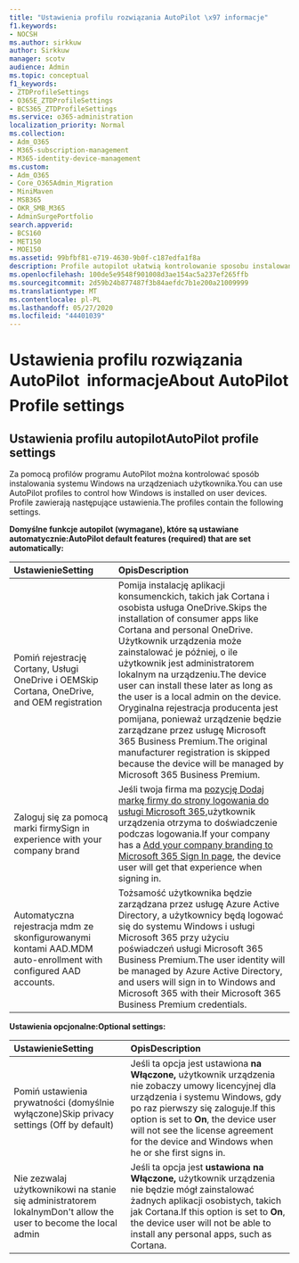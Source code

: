 ```yaml
---
title: "Ustawienia profilu rozwiązania AutoPilot \x97 informacje"
f1.keywords:
- NOCSH
ms.author: sirkkuw
author: Sirkkuw
manager: scotv
audience: Admin
ms.topic: conceptual
f1_keywords:
- ZTDProfileSettings
- O365E_ZTDProfileSettings
- BCS365_ZTDProfileSettings
ms.service: o365-administration
localization_priority: Normal
ms.collection:
- Adm_O365
- M365-subscription-management
- M365-identity-device-management
ms.custom:
- Adm_O365
- Core_O365Admin_Migration
- MiniMaven
- MSB365
- OKR_SMB_M365
- AdminSurgePortfolio
search.appverid:
- BCS160
- MET150
- MOE150
ms.assetid: 99bfbf81-e719-4630-9b0f-c187edfa1f8a
description: Profile autopilot ułatwią kontrolowanie sposobu instalowania systemu Windows na urządzeniach użytkowników. Profile zawierają ustawienia domyślne i opcjonalne, takie jak pomiń instalację Cortany.
ms.openlocfilehash: 100de5e9548f901008d3ae154ac5a237ef265ffb
ms.sourcegitcommit: 2d59b24b877487f3b84aefdc7b1e200a21009999
ms.translationtype: MT
ms.contentlocale: pl-PL
ms.lasthandoff: 05/27/2020
ms.locfileid: "44401039"
---
```

# <a name="about-autopilot-profile-settings"></a><span data-ttu-id="278c4-104">Ustawienia profilu rozwiązania AutoPilot  informacje</span><span class="sxs-lookup"><span data-stu-id="278c4-104">About AutoPilot Profile settings</span></span>

## <a name="autopilot-profile-settings"></a><span data-ttu-id="278c4-105">Ustawienia profilu autopilot</span><span class="sxs-lookup"><span data-stu-id="278c4-105">AutoPilot profile settings</span></span>

<span data-ttu-id="278c4-106">Za pomocą profilów programu AutoPilot można kontrolować sposób instalowania systemu Windows na urządzeniach użytkownika.</span><span class="sxs-lookup"><span data-stu-id="278c4-106">You can use AutoPilot profiles to control how Windows is installed on user devices.</span></span> <span data-ttu-id="278c4-107">Profile zawierają następujące ustawienia.</span><span class="sxs-lookup"><span data-stu-id="278c4-107">The profiles contain the following settings.</span></span>
  
 <span data-ttu-id="278c4-108">**Domyślne funkcje autopilot (wymagane), które są ustawiane automatycznie:**</span><span class="sxs-lookup"><span data-stu-id="278c4-108">**AutoPilot default features (required) that are set automatically:**</span></span>
  
|<span data-ttu-id="278c4-109">**Ustawienie**</span><span class="sxs-lookup"><span data-stu-id="278c4-109">**Setting**</span></span>|<span data-ttu-id="278c4-110">**Opis**</span><span class="sxs-lookup"><span data-stu-id="278c4-110">**Description**</span></span>|
|:-----|:-----|
|<span data-ttu-id="278c4-111">Pomiń rejestrację Cortany, Usługi OneDrive i OEM</span><span class="sxs-lookup"><span data-stu-id="278c4-111">Skip Cortana, OneDrive, and OEM registration</span></span>  <br/> |<span data-ttu-id="278c4-112">Pomija instalację aplikacji konsumenckich, takich jak Cortana i osobista usługa OneDrive.</span><span class="sxs-lookup"><span data-stu-id="278c4-112">Skips the installation of consumer apps like Cortana and personal OneDrive.</span></span> <span data-ttu-id="278c4-113">Użytkownik urządzenia może zainstalować je później, o ile użytkownik jest administratorem lokalnym na urządzeniu.</span><span class="sxs-lookup"><span data-stu-id="278c4-113">The device user can install these later as long as the user is a local admin on the device.</span></span> <span data-ttu-id="278c4-114">Oryginalna rejestracja producenta jest pomijana, ponieważ urządzenie będzie zarządzane przez usługę Microsoft 365 Business Premium.</span><span class="sxs-lookup"><span data-stu-id="278c4-114">The original manufacturer registration is skipped because the device will be managed by Microsoft 365 Business Premium.</span></span>  <br/> |
|<span data-ttu-id="278c4-115">Zaloguj się za pomocą marki firmy</span><span class="sxs-lookup"><span data-stu-id="278c4-115">Sign in experience with your company brand</span></span>  <br/> |<span data-ttu-id="278c4-116">Jeśli twoja firma ma [pozycję Dodaj markę firmy do strony logowania do usługi Microsoft 365,](https://docs.microsoft.com/microsoft-365/admin/setup/customize-sign-in-page)użytkownik urządzenia otrzyma to doświadczenie podczas logowania.</span><span class="sxs-lookup"><span data-stu-id="278c4-116">If your company has a [Add your company branding to Microsoft 365 Sign In page](https://docs.microsoft.com/microsoft-365/admin/setup/customize-sign-in-page), the device user will get that experience when signing in.</span></span>  <br/> |
|<span data-ttu-id="278c4-117">Automatyczna rejestracja mdm ze skonfigurowanymi kontami AAD.</span><span class="sxs-lookup"><span data-stu-id="278c4-117">MDM auto-enrollment with configured AAD accounts.</span></span>  <br/> |<span data-ttu-id="278c4-118">Tożsamość użytkownika będzie zarządzana przez usługę Azure Active Directory, a użytkownicy będą logować się do systemu Windows i usługi Microsoft 365 przy użyciu poświadczeń usługi Microsoft 365 Business Premium.</span><span class="sxs-lookup"><span data-stu-id="278c4-118">The user identity will be managed by Azure Active Directory, and users will sign in to Windows and Microsoft 365 with their Microsoft 365 Business Premium credentials.</span></span>  <br/> |
   
 <span data-ttu-id="278c4-119">**Ustawienia opcjonalne:**</span><span class="sxs-lookup"><span data-stu-id="278c4-119">**Optional settings:**</span></span>
  
|<span data-ttu-id="278c4-120">**Ustawienie**</span><span class="sxs-lookup"><span data-stu-id="278c4-120">**Setting**</span></span>|<span data-ttu-id="278c4-121">**Opis**</span><span class="sxs-lookup"><span data-stu-id="278c4-121">**Description**</span></span>|
|:-----|:-----|
|<span data-ttu-id="278c4-122">Pomiń ustawienia prywatności (domyślnie wyłączone)</span><span class="sxs-lookup"><span data-stu-id="278c4-122">Skip privacy settings (Off by default)</span></span>  <br/> |<span data-ttu-id="278c4-123">Jeśli ta opcja jest ustawiona **na Włączone,** użytkownik urządzenia nie zobaczy umowy licencyjnej dla urządzenia i systemu Windows, gdy po raz pierwszy się zaloguje.</span><span class="sxs-lookup"><span data-stu-id="278c4-123">If this option is set to **On**, the device user will not see the license agreement for the device and Windows when he or she first signs in.</span></span>  <br/> |
|<span data-ttu-id="278c4-124">Nie zezwalaj użytkownikowi na stanie się administratorem lokalnym</span><span class="sxs-lookup"><span data-stu-id="278c4-124">Don't allow the user to become the local admin</span></span>  <br/> |<span data-ttu-id="278c4-125">Jeśli ta opcja jest **ustawiona na Włączone,** użytkownik urządzenia nie będzie mógł zainstalować żadnych aplikacji osobistych, takich jak Cortana.</span><span class="sxs-lookup"><span data-stu-id="278c4-125">If this option is set to **On**, the device user will not be able to install any personal apps, such as Cortana.</span></span><br/> |
   

